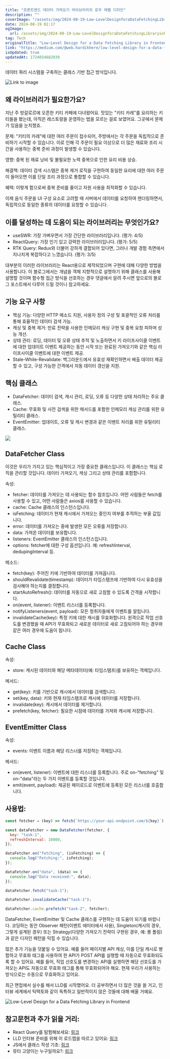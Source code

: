```yaml
---
title: "프론트엔드 데이터 가져오기 라이브러리의 로우 레벨 디자인"
description: ""
coverImage: "/assets/img/2024-08-19-Low-LevelDesignforaDataFetchingLibraryinFrontend_0.png"
date: 2024-08-19 02:17
ogImage:
  url: /assets/img/2024-08-19-Low-LevelDesignforaDataFetchingLibraryinFrontend_0.png
tag: Tech
originalTitle: "Low-Level Design for a Data Fetching Library in Frontend"
link: "https://medium.com/@web.hardikhere/low-level-design-for-a-data-fetching-library-in-frontend-56b789a2edf5"
isUpdated: true
updatedAt: 1724034682939
---
```


데이터 쿼리 시스템을 구축하는 클래스 기반 접근 방식입니다.

![Link to image](/assets/img/2024-08-19-Low-LevelDesignforaDataFetchingLibraryinFrontend_0.png)

## 왜 라이브러리가 필요한가요?

지난 주 방갈로르에 오픈한 키티 카페에 다녀왔어요. 맛있는 "키티 카레"를 요리하는 키티들을 봤는데, 아직은 레스토랑을 운영하는 법을 모르는 걸로 보였어요. 그곳에서 문제가 있음을 눈치챘죠.

<div class="content-ad"></div>

문제: "키티의 카레"에 대한 여러 주문이 접수되어, 주방에서는 각 주문을 독립적으로 준비하기 시작할 수 있습니다. 이로 인해 각 주문이 필요 이상으로 더 많은 재료와 조리 시간을 사용하는 중복 준비 과정이 발생할 수 있습니다.

영향: 중복 된 재료 낭비 및 불필요한 노력 중복으로 인한 요리 비용 상승.

해결책: 데이터 검색 시스템은 중복 제거 로직을 구현하여 동일한 요리에 대한 여러 주문이 들어오면 이를 단일 조리 과정으로 통합할 수 있습니다.

혜택: 이렇게 함으로써 중복 준비를 줄이고 자원 사용을 최적화할 수 있습니다.

<div class="content-ad"></div>

이제 음식 주문을 UI 구성 요소로 고려할 때 서버에서 데이터를 요청하여 렌더링하면서, 독립적으로 동일한 종류의 데이터를 요청할 수 있습니다.

## 이를 달성하는 데 도움이 되는 라이브러리는 무엇인가요?

- useSWR: 가장 가벼우면서 가장 간단한 라이브러리입니다. (평가: 4/5)
- ReactQuery: 가장 인기 있고 강력한 라이브러리입니다. (평가: 5/5)
- RTK Query: Redux와 더불어 강하게 결합되어 있다면, 그러나 개발 경험 측면에서 지나치게 복잡하다고 느꼈습니다. (평가: 3/5)

대부분의 이러한 라이브러리는 React용으로 제작되었으며 구현에 대해 다양한 방법을 사용합니다. 이 블로그에서는 개념을 객체 지향적으로 설명하기 위해 클래스를 사용해 설명할 것이며 함수형 접근 방식을 선호하는 경우 댓글에서 알려 주시면 앞으로의 블로그 포스트에서 다루어 드릴 것이니 참고하세요.

<div class="content-ad"></div>

## 기능 요구 사항

- 핵심 기능: 다양한 HTTP 메소드 지원, 사용자 정의 구성 및 포괄적인 오류 처리를 통해 효율적인 데이터 검색 가능.
- 캐싱 및 중복 제거: 만료 전략을 사용한 인메모리 캐싱 구현 및 중복 요청 피하며 성능 개선.
- 상태 관리: 로딩, 데이터 및 오류 상태 추적 및 노출하면서 키 라이프사이클 이벤트에 대한 업데이트 이벤트 제공하는 동안 시작 또는 완료된 가져오기와 같은 핵심 라이프사이클 이벤트에 대한 이벤트 제공.
- Stale-While-Revalidate: 백그라운드에서 유효성 재확인하면서 배출 데이터 제공할 수 있고, 구성 가능한 간격에서 자동 데이터 갱신을 지원.

## 핵심 클래스

- DataFetcher: 데이터 검색, 캐시 관리, 로딩, 오류 등 다양한 상태 처리하는 주요 클래스.
- Cache: 무효화 및 사전 검색을 위한 메서드를 포함한 인메모리 캐싱 관리를 위한 유틸리티 클래스.
- EventEmitter: 업데이트, 오류 및 캐시 변경과 같은 이벤트 처리를 위한 유틸리티 클래스.

<div class="content-ad"></div>

<img src="/assets/img/2024-08-19-Low-LevelDesignforaDataFetchingLibraryinFrontend_1.png" />

## DataFetcher Class

이것은 우리가 가지고 있는 핵심적이고 가장 중요한 클래스입니다. 이 클래스는 핵심 로직을 관리할 것입니다. 데이터 가져오기, 캐싱 그리고 상태 관리를 포함합니다.

속성:

<div class="content-ad"></div>

- fetcher: 데이터를 가져오는 데 사용되는 함수 참조입니다. 어떤 사람들은 fetch를 사용할 수 있고, 어떤 사람들은 axios를 사용할 수 있습니다.
- cache: Cache 클래스의 인스턴스입니다.
- isFetching: 데이터가 현재 캐시에서 가져오는 중인지 여부를 추적하는 부울 값입니다.
- error: 데이터를 가져오는 중에 발생한 모든 오류를 저장합니다.
- data: 가져온 데이터를 보유합니다.
- listeners: EventEmitter 클래스의 인스턴스입니다.
- options: fetcher에 대한 구성 옵션입니다. 예: refreshInterval, dedupingInterval 등.

메소드:

- fetch(key): 주어진 키에 기반하여 데이터를 가져옵니다.
- shouldRevalidate(timestamp): 데이터가 타임스탬프에 기반하여 다시 유효성을 검사해야 하는지를 결정합니다.
- startAutoRefresh(): 데이터를 자동으로 새로 고침할 수 있도록 간격을 시작합니다.
- on(event, listener): 이벤트 리스너를 등록합니다.
- notifyListeners(event, payload): 모든 청취자들에게 이벤트를 알립니다.
- invalidateCache(key): 특정 키에 대한 캐시를 무효화합니다. 원격으로 작업 선호도를 변경했을 때 API가 무효화되고 새로운 데이터로 새로 고침되어야 하는 경우와 같은 여러 경우에 도움이 됩니다.

## Cache Class

<div class="content-ad"></div>

속성:

- store: 캐시된 데이터와 해당 메타데이터(예: 타임스탬프)를 보유하는 객체입니다.

메서드:

- get(key): 키를 기반으로 캐시에서 데이터를 검색합니다.
- set(key, data): 키와 현재 타임스탬프로 캐시에 데이터를 저장합니다.
- invalidate(key): 캐시에서 데이터를 제거합니다.
- prefetch(key, fetcher): 필요한 시점에 데이터를 가져와 캐시에 저장합니다.

<div class="content-ad"></div>

## EventEmitter Class

속성:

- events: 이벤트 이름과 해당 리스너를 저장하는 객체입니다.

메서드:

<div class="content-ad"></div>

- on(event, listener): 이벤트에 대한 리스너를 등록합니다. 주로 on-"fetching" 및 on-"data"라는 두 가지 이벤트를 등록할 것입니다.
- emit(event, payload): 제공된 페이로드로 이벤트에 등록된 모든 리스너를 호출합니다.

## 사용법:

```js
const fetcher = (key) => fetch(`https://your-api-endpoint.com/${key}`).then((res) => res.json());

const dataFetcher = new DataFetcher(fetcher, {
  key: "task-1",
  refreshInterval: 10000,
});

dataFetcher.on("fetching", (isFetching) => {
  console.log("Fetching:", isFetching);
});

dataFetcher.on("data", (data) => {
  console.log("Data received:", data);
});

dataFetcher.fetch("task-1");

dataFetcher.invalidateCache("task-1");

dataFetcher.cache.prefetch("task-2", fetcher);
```

DataFetcher, EventEmitter 및 Cache 클래스를 구현하는 데 도움이 되기를 바랍니다. 코딩하는 동안 Observer 패턴(이벤트 에미터에서 사용), Singleton(캐시의 경우, 그렇게 설계된 경우) 또는 Strategy(다양한 가져오기 전략이 구현된 경우, 예: 롱 폴링)과 같은 디자인 패턴을 익힐 수 있습니다.

<div class="content-ad"></div>

많은 추가 기능을 덧붙일 수 있어요. 예를 들어 페이지별 API 캐싱, 이를 단일 캐시로 병합하고 무효화 태그를 사용하여 한 API가 POST API를 실행할 때 자동으로 무효화되도록 할 수 있어요. 예를 들어, 직업 선호도를 변경하는 API를 실행하면 해당 선호도를 가져오는 API도 자동으로 무효화 태그를 통해 무효화되어야 해요. 현재 우리가 사용하는 방식으로는 수동으로 무효화하고 있어요.

최근 면접에서 실수를 해서 LLD를 시작했어요. 더 공부하면서 더 많은 것을 쓸 거고, 인터뷰 세계에서 틱택토와 같이 독특하고 일반적이지 않은 것들에 대해 배울 거예요.

![Low-Level Design for a Data Fetching Library in Frontend](/assets/img/2024-08-19-Low-LevelDesignforaDataFetchingLibraryinFrontend_2.png)

## 참고문헌과 추가 읽을 거리:

<div class="content-ad"></div>

- React Query를 탐험해보세요: [링크](https://medium.com/@dengafred/introduction-to-react-query-for-data-fetching-4173e38710e8)
- LLD 인터뷰 준비를 위해 이 로드맵을 따르고 있어요: [링크](https://medium.com/@sandeep.kumar.ece16/low-level-design-roadmap-7581688d96fa)
- JS에서 클래스 작성 기초: [링크](https://javascript.info/classes)
- 뮤타 고양이는 누구일까요?: [링크](https://www.imdb.com/title/tt0113824/)
